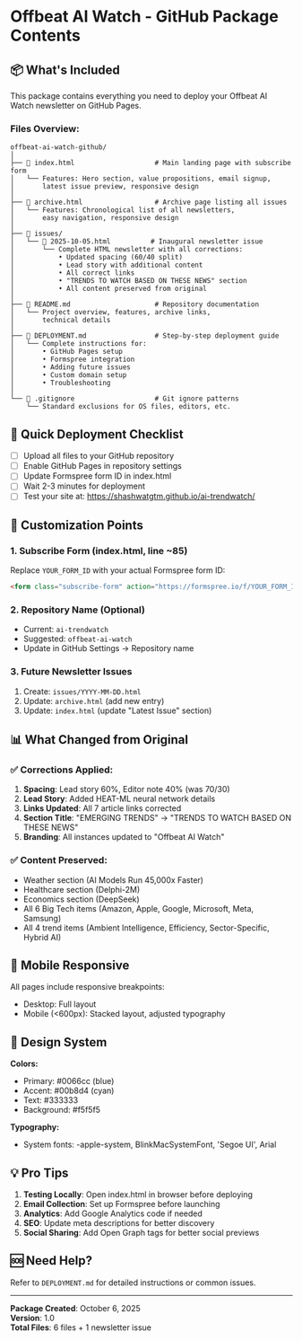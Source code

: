 # Offbeat AI Watch - GitHub Package Contents

## 📦 What's Included

This package contains everything you need to deploy your Offbeat AI Watch newsletter on GitHub Pages.

### Files Overview:

```
offbeat-ai-watch-github/
│
├── 📄 index.html                    # Main landing page with subscribe form
│   └── Features: Hero section, value propositions, email signup,
│       latest issue preview, responsive design
│
├── 📄 archive.html                  # Archive page listing all issues
│   └── Features: Chronological list of all newsletters,
│       easy navigation, responsive design
│
├── 📁 issues/
│   └── 📄 2025-10-05.html          # Inaugural newsletter issue
│       └── Complete HTML newsletter with all corrections:
│           • Updated spacing (60/40 split)
│           • Lead story with additional content
│           • All correct links
│           • "TRENDS TO WATCH BASED ON THESE NEWS" section
│           • All content preserved from original
│
├── 📄 README.md                     # Repository documentation
│   └── Project overview, features, archive links,
│       technical details
│
├── 📄 DEPLOYMENT.md                 # Step-by-step deployment guide
│   └── Complete instructions for:
│       • GitHub Pages setup
│       • Formspree integration
│       • Adding future issues
│       • Custom domain setup
│       • Troubleshooting
│
└── 📄 .gitignore                    # Git ignore patterns
    └── Standard exclusions for OS files, editors, etc.
```

## 🚀 Quick Deployment Checklist

- [ ] Upload all files to your GitHub repository
- [ ] Enable GitHub Pages in repository settings
- [ ] Update Formspree form ID in index.html
- [ ] Wait 2-3 minutes for deployment
- [ ] Test your site at: https://shashwatgtm.github.io/ai-trendwatch/

## 🔧 Customization Points

### 1. Subscribe Form (index.html, line ~85)
Replace `YOUR_FORM_ID` with your actual Formspree form ID:
```html
<form class="subscribe-form" action="https://formspree.io/f/YOUR_FORM_ID" method="POST">
```

### 2. Repository Name (Optional)
- Current: `ai-trendwatch`
- Suggested: `offbeat-ai-watch`
- Update in GitHub Settings → Repository name

### 3. Future Newsletter Issues
1. Create: `issues/YYYY-MM-DD.html`
2. Update: `archive.html` (add new entry)
3. Update: `index.html` (update "Latest Issue" section)

## 📊 What Changed from Original

### ✅ Corrections Applied:
1. **Spacing**: Lead story 60%, Editor note 40% (was 70/30)
2. **Lead Story**: Added HEAT-ML neural network details
3. **Links Updated**: All 7 article links corrected
4. **Section Title**: "EMERGING TRENDS" → "TRENDS TO WATCH BASED ON THESE NEWS"
5. **Branding**: All instances updated to "Offbeat AI Watch"

### ✅ Content Preserved:
- Weather section (AI Models Run 45,000x Faster)
- Healthcare section (Delphi-2M)
- Economics section (DeepSeek)
- All 6 Big Tech items (Amazon, Apple, Google, Microsoft, Meta, Samsung)
- All 4 trend items (Ambient Intelligence, Efficiency, Sector-Specific, Hybrid AI)

## 📱 Mobile Responsive

All pages include responsive breakpoints:
- Desktop: Full layout
- Mobile (<600px): Stacked layout, adjusted typography

## 🎨 Design System

**Colors:**
- Primary: #0066cc (blue)
- Accent: #00b8d4 (cyan)
- Text: #333333
- Background: #f5f5f5

**Typography:**
- System fonts: -apple-system, BlinkMacSystemFont, 'Segoe UI', Arial

## 💡 Pro Tips

1. **Testing Locally**: Open index.html in browser before deploying
2. **Email Collection**: Set up Formspree before launching
3. **Analytics**: Add Google Analytics code if needed
4. **SEO**: Update meta descriptions for better discovery
5. **Social Sharing**: Add Open Graph tags for better social previews

## 🆘 Need Help?

Refer to `DEPLOYMENT.md` for detailed instructions or common issues.

---

**Package Created**: October 6, 2025  
**Version**: 1.0  
**Total Files**: 6 files + 1 newsletter issue

